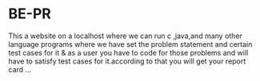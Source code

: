 # BE-PR
This a website on a localhost where we can run c ,java,and many other language programs where we have set the problem statement and certain test cases for it &amp; as a user you have to code for those problems and will have to satisfy test cases for it.according to that you will get your report card ...
